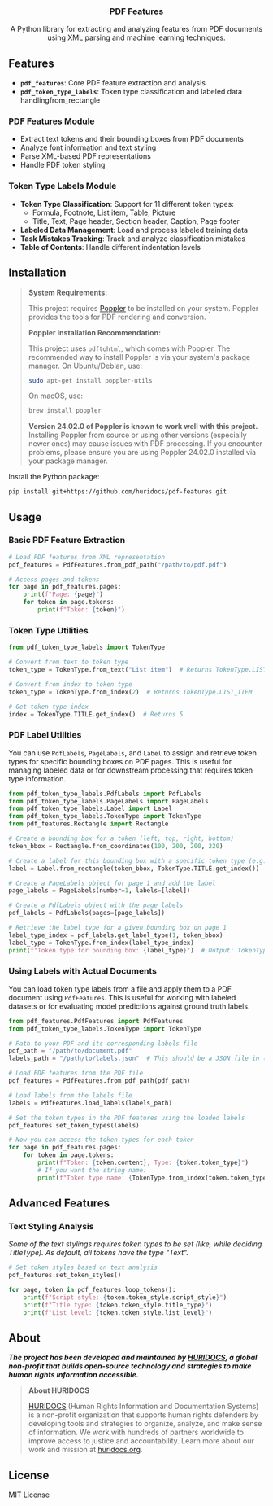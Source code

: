 
<h3 align="center">PDF Features</h3>
<p align="center">A Python library for extracting and analyzing features from PDF documents using XML parsing and machine learning techniques.</p>



## Features

- **`pdf_features`**: Core PDF feature extraction and analysis
- **`pdf_token_type_labels`**: Token type classification and labeled data handlingfrom_rectangle

### PDF Features Module
- Extract text tokens and their bounding boxes from PDF documents
- Analyze font information and text styling
- Parse XML-based PDF representations
- Handle PDF token styling

### Token Type Labels Module
- **Token Type Classification**: Support for 11 different token types:
  - Formula, Footnote, List item, Table, Picture
  - Title, Text, Page header, Section header, Caption, Page footer
- **Labeled Data Management**: Load and process labeled training data
- **Task Mistakes Tracking**: Track and analyze classification mistakes
- **Table of Contents**: Handle different indentation levels

## Installation

> **System Requirements:**
>
> This project requires [Poppler](https://poppler.freedesktop.org/) to be installed on your system. Poppler provides the tools for PDF rendering and conversion.
>
> **Poppler Installation Recommendation:**
>
> This project uses `pdftohtml`, which comes with Poppler. The recommended way to install Poppler is via your system's package manager. On Ubuntu/Debian, use:
>
> ```bash
> sudo apt-get install poppler-utils
> ```
>
> On macOS, use:
>
> ```bash
> brew install poppler
> ```
>
> **Version 24.02.0 of Poppler is known to work well with this project.** Installing Poppler from source or using other versions (especially newer ones) may cause issues with PDF processing. If you encounter problems, please ensure you are using Poppler 24.02.0 installed via your package manager.

Install the Python package:

```bash
pip install git+https://github.com/huridocs/pdf-features.git
```

## Usage

### Basic PDF Feature Extraction

```python
# Load PDF features from XML representation
pdf_features = PdfFeatures.from_pdf_path("/path/to/pdf.pdf")

# Access pages and tokens
for page in pdf_features.pages:
    print(f"Page: {page}")
    for token in page.tokens:
        print(f"Token: {token}")
```


### Token Type Utilities

```python
from pdf_token_type_labels import TokenType

# Convert from text to token type
token_type = TokenType.from_text("List item")  # Returns TokenType.LIST_ITEM

# Convert from index to token type
token_type = TokenType.from_index(2)  # Returns TokenType.LIST_ITEM

# Get token type index
index = TokenType.TITLE.get_index()  # Returns 5
```

### PDF Label Utilities

You can use `PdfLabels`, `PageLabels`, and `Label` to assign and retrieve token types for specific bounding boxes on PDF pages. This is useful for managing labeled data or for downstream processing that requires token type information.

```python
from pdf_token_type_labels.PdfLabels import PdfLabels
from pdf_token_type_labels.PageLabels import PageLabels
from pdf_token_type_labels.Label import Label
from pdf_token_type_labels.TokenType import TokenType
from pdf_features.Rectangle import Rectangle

# Create a bounding box for a token (left, top, right, bottom)
token_bbox = Rectangle.from_coordinates(100, 200, 200, 220)

# Create a label for this bounding box with a specific token type (e.g., TITLE)
label = Label.from_rectangle(token_bbox, TokenType.TITLE.get_index())

# Create a PageLabels object for page 1 and add the label
page_labels = PageLabels(number=1, labels=[label])

# Create a PdfLabels object with the page labels
pdf_labels = PdfLabels(pages=[page_labels])

# Retrieve the label type for a given bounding box on page 1
label_type_index = pdf_labels.get_label_type(1, token_bbox)
label_type = TokenType.from_index(label_type_index)
print(f"Token type for bounding box: {label_type}")  # Output: TokenType.TITLE
```

### Using Labels with Actual Documents

You can load token type labels from a file and apply them to a PDF document using `PdfFeatures`. This is useful for working with labeled datasets or for evaluating model predictions against ground truth labels.

```python
from pdf_features.PdfFeatures import PdfFeatures
from pdf_token_type_labels.TokenType import TokenType

# Path to your PDF and its corresponding labels file
pdf_path = "/path/to/document.pdf"
labels_path = "/path/to/labels.json"  # This should be a JSON file in the expected format

# Load PDF features from the PDF file
pdf_features = PdfFeatures.from_pdf_path(pdf_path)

# Load labels from the labels file
labels = PdfFeatures.load_labels(labels_path)

# Set the token types in the PDF features using the loaded labels
pdf_features.set_token_types(labels)

# Now you can access the token types for each token
for page in pdf_features.pages:
    for token in page.tokens:
        print(f"Token: {token.content}, Type: {token.token_type}")
        # If you want the string name:
        print(f"Token type name: {TokenType.from_index(token.token_type)}")
```

## Advanced Features

### Text Styling Analysis


_Some of the text stylings requires token types to be set (like, while deciding TitleType). As default, all tokens have the type "Text"._

```python
# Set token styles based on text analysis
pdf_features.set_token_styles()

for page, token in pdf_features.loop_tokens():
    print(f"Script style: {token.token_style.script_style}")
    print(f"Title type: {token.token_style.title_type}")
    print(f"List level: {token.token_style.list_level}")
```




## About

**_The project has been developed and maintained by [HURIDOCS](https://huridocs.org), a global non-profit that builds open-source technology and strategies to make human rights information accessible._**



> **About HURIDOCS**
>
> [HURIDOCS](https://huridocs.org) (Human Rights Information and Documentation Systems) is a non-profit organization that supports human rights defenders by developing tools and strategies to organize, analyze, and make sense of information. We work with hundreds of partners worldwide to improve access to justice and accountability. Learn more about our work and mission at [huridocs.org](https://huridocs.org).




## License

MIT License